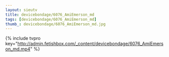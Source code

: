 ```yaml
--- 
layout: sieutv
title: devicebondage/6076_AmiEmerson_md
tags: [devicebondage/6076_AmiEmerson_md]
thumb_: devicebondage/6076_AmiEmerson_md.jpg
---
```

{% include tvpro key="http://admin.fetishbox.com/_content/devicebondage/6076_AmiEmerson_md.mp4" %} 
